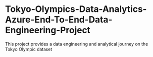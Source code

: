 # Tokyo-Olympics-Data-Analytics-Azure-End-To-End-Data-Engineering-Project
This project provides a data engineering and analytical journey on the Tokyo Olympic dataset

